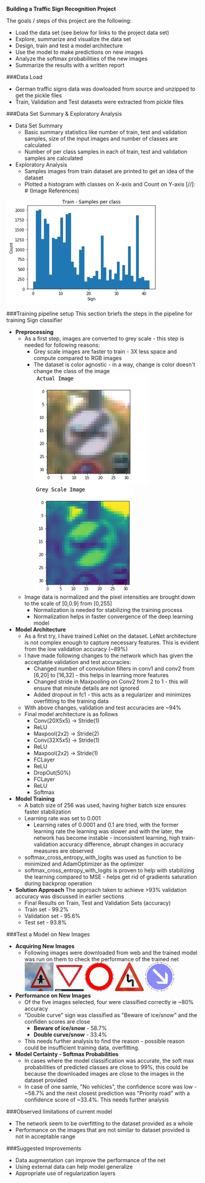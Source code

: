 **Building a Traffic Sign Recognition Project**

The goals / steps of this project are the following:
* Load the data set (see below for links to the project data set)
* Explore, summarize and visualize the data set
* Design, train and test a model architecture
* Use the model to make predictions on new images
* Analyze the softmax probabilities of the new images
* Summarize the results with a written report

###Data Load
* German traffic signs data was dowloaded from source and unzipped to get the pickle files
* Train, Validation and Test datasets were extracted from pickle files

###Data Set Summary & Exploratory Analysis
* Data Set Summary
  * Basic summary statistics like number of train, test and validation samples, size of the input images and number of classes are calculated
  * Number of per class samples in each of train, test and validation samples are calculated
* Exploratory Analysis
  * Samples images from train dataset are printed to get an idea of the dataset
  * Plotted a histogram with classes on X-axis and Count on Y-axis
[//]: # (Image References)

[image1]: ./writeup_images/Hist.jpg
[image2]: ./writeup_images/Actual_Img.png
[image3]: ./writeup_images/Grey_Scale.png
[image4]: ./writeup_images/11.jpg
[image5]: ./writeup_images/13.jpg
[image6]: ./writeup_images/15.jpg
[image7]: ./writeup_images/21.jpg
[image8]: ./writeup_images/38.jpg

![alt text][image1]


###Training pipeline setup
This section briefs the steps in the pipeline for training Sign classifier
* <b>Preprocessing</b>
  * As a first step, images are converted to grey scale - this step is needed for following reasons:
    * Grey scale images are faster to train - 3X less space and compute compared to RGB images
    * The dataset is color agnostic - in a way, change is color doesn't change the class of the image<br>
![alt text][image2] ![alt text][image3]
  * Image data is normalized and the pixel intensities are brought down to the scale of [0,0.9] from [0,255]
    * Normalization is needed for stabilizing the training process
    * Normalization helps in faster convergence of the deep learning model
* <b>Model Architecture</b>
  * As a first try, I have trained LeNet on the dataset. LeNet architecture is not complex enough to capture necessary features. 
  This is evident from the low validation accuracy (~89%)
  * I have made following changes to the network which has given the acceptable validation and test accuracies:
    * Changed number of convolution filters in conv1 and conv2 from [6,20] to [16,32] - this helps in learning more features
    * Changed stride in Maxpooling on Conv2 from 2 to 1 - this will ensure that minute details are not ignored
    * Added dropout in fc1 - this acts as a regularizer and minimizes overfitting to the training data
  * With above changes, validation and test accuracies are ~94%
  * Final model architecture is as follows
    * Conv(20X5x5) -> Stride(1)
    * ReLU
    * Maxpool(2x2) -> Stride(2)
    * Conv(32X5x5) -> Stride(1)
    * ReLU
    * Maxpool(2x2) -> Stride(1)
    * FCLayer
    * ReLU
    * DropOut(50%)
    * FCLayer
    * ReLU
    * Softmax
* <b>Model Training</b> 
  * A batch size of 256 was used, having higher batch size ensures faster stabilization
  * Learning rate was set to 0.001
    * Learning rates of 0.0001 and 0.1 are tried, with the former learning rate the learning was slower and with the later, 
    the network has become instable - inconsistent learning, high train-validation accuracy difference, 
    abrupt changes in accuracy measures are observed
   * softmax_cross_entropy_with_logits was used as function to be minimized and AdamOptimizer as the optimizer
    * softmax_cross_entropy_with_logits is proven to help with stabilizing the learning compared to MSE - 
    helps get rid of gradients saturation during backprop operation
* <b>Solution Approach</b> 
   The approach taken to achieve >93% validation accuracy was discussed in earlier sections
   * Final Results on Train, Test and Validation Sets (accuracy)
    * Train set - 99.2%
    * Validation set - 95.6%
    * Test set - 93.8%
    
###Test a Model on New Images
* <b>Acquiring New Images</b>
  * Following images were downloaded from web and the trained model was run on them to check the performance of the trained net
![alt text][image4] ![alt text][image5] ![alt text][image6]
![alt text][image7] ![alt text][image8]
* <b>Performance on New Images</b>
  * Of the five images selected, four were classified correctly ie ~80% accuracy
  * "Double curve" sign was classified as "Beware of ice/snow" and the confiden scores are close
    * <b>Beware of ice/snow</b> - 58.7%
    * <b>Double curve/snow</b> - 33.4%
   * This needs further analysis to find the reason - possible reason could be insufficient training data, overfitting.
* <b>Model Certainty - Softmax Probabilities</b>
  * In cases where the model classification was accurate, the soft max probabilities of predicted classes are close to 99%,
  this could be because the downloaded images are close to the images in the dataset provided
  * In case of one samle, "No vehicles", the confidence score was low - ~58.7% and the next closest prediction was 
  "Priority road" with a confidence score of ~33.4%. This needs further analysis

###Observed limitations of current model
* The network seem to be overfitting to the dataset provided as a whole
* Performance on the images that are not similar to dataset provided is not in acceptable range

###Suggested Improvements
* Data augmentation can improve the performance of the net
* Using external data can help model generalize
* Appropriate use of regularization layers

    
    
    
